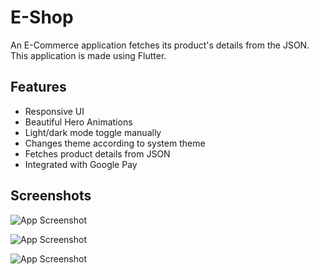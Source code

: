 
# E-Shop

An E-Commerce application fetches its product's details from the JSON. This application is made using Flutter.
## Features

- Responsive UI
- Beautiful Hero Animations
- Light/dark mode toggle manually
- Changes theme according to system theme
- Fetches product details from JSON
- Integrated with Google Pay



## Screenshots

![App Screenshot](https://tejasbadone.web.app/assets/img/portfolio/apps/eshop/eshop1-01.png)

![App Screenshot](https://tejasbadone.web.app/assets/img/portfolio/apps/eshop/eshop2-01.png)

![App Screenshot](https://tejasbadone.web.app/assets/img/portfolio/apps/eshop/eshop3-01.png)





